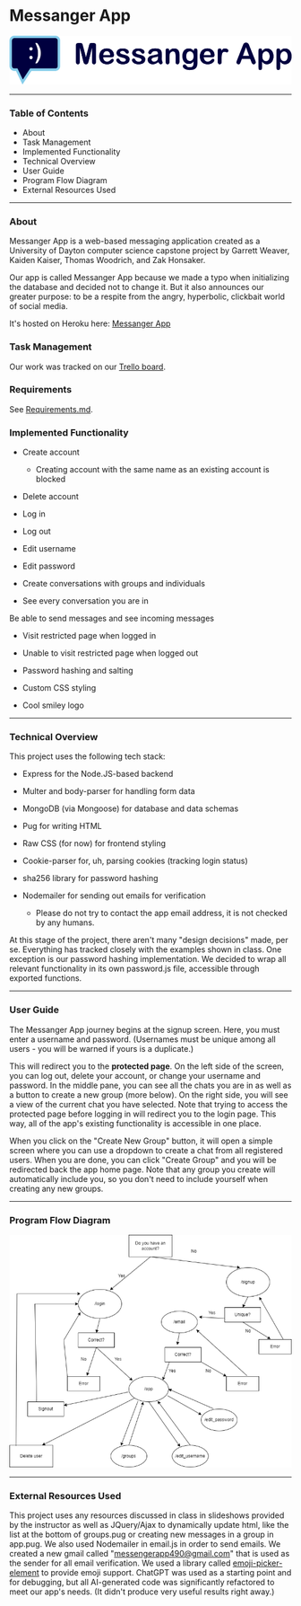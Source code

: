 # Messanger App

![title](messenger-app/static/branding/messengerapplogotext.png)

---

### Table of Contents

* About
* Task Management
* Implemented Functionality
* Technical Overview
* User Guide
* Program Flow Diagram
* External Resources Used

---

### About

Messanger App is a web-based messaging application created as a University of Dayton computer science capstone project by Garrett Weaver, Kaiden Kaiser, Thomas Woodrich, and Zak Honsaker.

Our app is called Messanger App because we made a typo when initializing the database and decided not to change it. But it also announces our greater purpose: to be a respite from the angry, hyperbolic, clickbait world of social media.

It's hosted on Heroku here: [Messanger App](https://messangerapp-8359bf63609e.herokuapp.com/)

### Task Management

Our work was tracked on our [Trello board](https://trello.com/b/PrgpVolO).

### Requirements

See [Requirements.md](docs/Requirements.md).

### Implemented Functionality

* Create account
  
  * Creating account with the same name as an existing account is blocked

* Delete account

* Log in

* Log out

* Edit username

* Edit password

* Create conversations with groups and individuals

* See every conversation you are in

Be able to send messages and see incoming messages

* Visit restricted page when logged in

* Unable to visit restricted page when logged out

* Password hashing and salting

* Custom CSS styling

* Cool smiley logo

---

### Technical Overview

This project uses the following tech stack:

* Express for the Node.JS-based backend

* Multer and body-parser for handling form data

* MongoDB (via Mongoose) for database and data schemas

* Pug for writing HTML

* Raw CSS (for now) for frontend styling

* Cookie-parser for, uh, parsing cookies (tracking login status)

* sha256 library for password hashing

* Nodemailer for sending out emails for verification
  * Please do not try to contact the app email address, it is not checked by any humans.

At this stage of the project, there aren't many "design decisions" made, per se. Everything has tracked closely with the examples shown in class. One exception is our password hashing implementation. We decided to wrap all relevant functionality in its own password.js file, accessible through exported functions.

---

### User Guide

The Messanger App journey begins at the signup screen. Here, you must enter a username and password. (Usernames must be unique among all users - you will be warned if yours is a duplicate.) 

This will redirect you to the **protected page**. On the left side of the screen, you can log out, delete your account, or change your username and password. In the middle pane, you can see all the chats you are in as well as a button to create a new group (more below). On the right side, you will see a view of the current chat you have selected. Note that trying to access the protected page before logging in will redirect you to the login page. This way, all of the app's existing functionality is accessible in one place.

When you click on the "Create New Group" button, it will open a simple screen where you can use a dropdown to create a chat from all registered users. When you are done, you can click "Create Group" and you will be redirected back the app home page. Note that any group you create will automatically include you, so you don't need to include yourself when creating any new groups.

---

### Program Flow Diagram

![](assets/ProgramFlow.drawio.png)

---

### External Resources Used

This project uses any resources discussed in class in slideshows provided by the instructor as well as JQuery/Ajax to dynamically update html, like the list at the bottom of groups.pug or creating new messages in a group in app.pug. We also used Nodemailer in email.js in order to send emails. We created a new gmail called "messengerapp490@gmail.com" that is used as the sender for all email verification. We used a library called [emoji-picker-element](https://github.com/nolanlawson/emoji-picker-element) to provide emoji support. ChatGPT was used as a starting point and for debugging, but all AI-generated code was significantly refactored to meet our app's needs. (It didn't produce very useful results right away.)